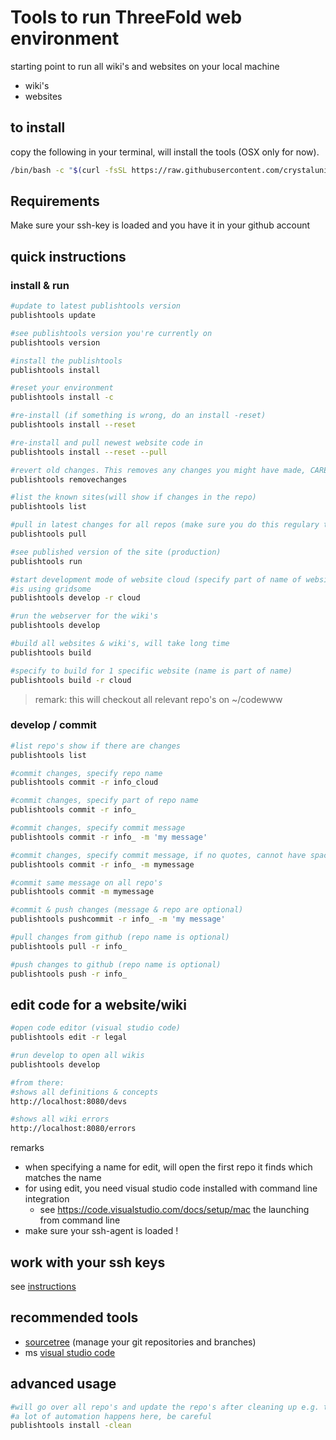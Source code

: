 # Tools to run ThreeFold web environment

starting point to run all wiki's and websites on your local machine

- wiki's
- websites

## to install

copy the following in your terminal, will install the tools (OSX only for now).

```bash
/bin/bash -c "$(curl -fsSL https://raw.githubusercontent.com/crystaluniverse/publishtools/development/scripts/install.sh)"
```

## Requirements

Make sure your ssh-key is loaded and you have it in your github account

## quick instructions

### install & run

```bash
#update to latest publishtools version
publishtools update

#see publishtools version you're currently on
publishtools version

#install the publishtools
publishtools install

#reset your environment
publishtools install -c

#re-install (if something is wrong, do an install -reset)
publishtools install --reset

#re-install and pull newest website code in
publishtools install --reset --pull

#revert old changes. This removes any changes you might have made, CAREFUL!!!!!
publishtools removechanges

#list the known sites(will show if changes in the repo)
publishtools list

#pull in latest changes for all repos (make sure you do this regulary to avoid conflicts)
publishtools pull

#see published version of the site (production)
publishtools run

#start development mode of website cloud (specify part of name of website is good enough)
#is using gridsome
publishtools develop -r cloud

#run the webserver for the wiki's
publishtools develop

#build all websites & wiki's, will take long time
publishtools build

#specify to build for 1 specific website (name is part of name)
publishtools build -r cloud
```

> remark: this will checkout all relevant repo's on ~/codewww <BR>

### develop / commit

```bash
#list repo's show if there are changes
publishtools list

#commit changes, specify repo name
publishtools commit -r info_cloud

#commit changes, specify part of repo name
publishtools commit -r info_

#commit changes, specify commit message
publishtools commit -r info_ -m 'my message'

#commit changes, specify commit message, if no quotes, cannot have spaces then
publishtools commit -r info_ -m mymessage

#commit same message on all repo's
publishtools commit -m mymessage

#commit & push changes (message & repo are optional)
publishtools pushcommit -r info_ -m 'my message'

#pull changes from github (repo name is optional)
publishtools pull -r info_

#push changes to github (repo name is optional)
publishtools push -r info_
```

## edit code for a website/wiki

```bash
#open code editor (visual studio code)
publishtools edit -r legal

#run develop to open all wikis
publishtools develop

#from there:
#shows all definitions & concepts
http://localhost:8080/devs

#shows all wiki errors
http://localhost:8080/errors  

```

remarks

- when specifying a name for edit, will open the first repo it finds which matches the name
- for using edit, you need visual studio code installed with command line integration
  - see https://code.visualstudio.com/docs/setup/mac the launching from command line
- make sure your ssh-agent is loaded !

## work with your ssh keys

see [instructions](docs/sshkey.md)

## recommended tools

- [sourcetree](https://www.sourcetreeapp.com/) (manage your git repositories and branches)
- ms [visual studio code](https://code.visualstudio.com/)

## advanced usage

```bash
#will go over all repo's and update the repo's after cleaning up e.g. the wiki's
#a lot of automation happens here, be careful
publishtools install -clean
```

